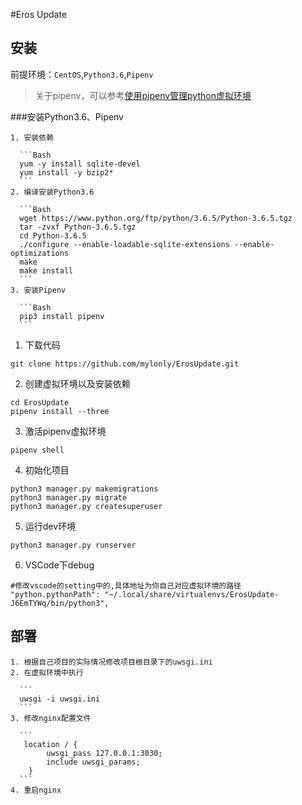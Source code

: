 #Eros Update

## 安装

  前提环境：`CentOS`,`Python3.6`,`Pipenv`

  > 关于pipenv，可以参考[使用pipenv管理python虚拟环境](https://vimiix.com/post/2018/03/11/manage-your-virtualenv-with-pipenv/)

  ###安装Python3.6、Pipenv

    1. 安装依赖
    
      ```Bash
      yum -y install sqlite-devel
      yum install -y bzip2*
      ```
    2. 编译安装Python3.6

      ```Bash
      wget https://www.python.org/ftp/python/3.6.5/Python-3.6.5.tgz
      tar -zvxf Python-3.6.5.tgz
      cd Python-3.6.5
      ./configure --enable-loadable-sqlite-extensions --enable-optimizations
      make
      make install
      ```
    3. 安装Pipenv 

      ```Bash
      pip3 install pipenv
      ```
  
  1. 下载代码

  ```
  git clone https://github.com/mylonly/ErosUpdate.git
  ```

  2. 创建虚拟环境以及安装依赖

  ```
  cd ErosUpdate
  pipenv install --three
  ```
  
  3. 激活pipenv虚拟环境

  ```
  pipenv shell
  ```

  4. 初始化项目

  ```
  python3 manager.py makemigrations
  python3 manager.py migrate
  python3 manager.py createsuperuser
  ```
  5. 运行dev环境

  ```
  python3 manager.py runserver
  ```
  
  6. VSCode下debug
  
  ```
  #修改vscode的setting中的,具体地址为你自己对应虚拟环境的路径
  "python.pythonPath": "~/.local/share/virtualenvs/ErosUpdate-J6EmTYWq/bin/python3",
  ```

  ## 部署

    1. 根据自己项目的实际情况修改项目根目录下的uwsgi.ini
    2. 在虚拟环境中执行

      ```
      uwsgi -i uwsgi.ini
      ```
    3. 修改nginx配置文件

      ```
       location / {
            uwsgi_pass 127.0.0.1:3030;
            include uwsgi_params;
        }
      ```
    4. 重启nginx